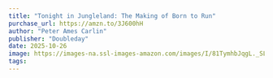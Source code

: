 ```yaml
---
title: "Tonight in Jungleland: The Making of Born to Run"
purchase_url: https://amzn.to/3J600hH
author: "Peter Ames Carlin"
publisher: "Doubleday"
date: 2025-10-26
image: https://images-na.ssl-images-amazon.com/images/I/81TymhbJqgL._SL75_.jpg
tags:
---
```


